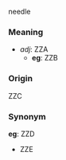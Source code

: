 needle
### Meaning
+ _adj_: ZZA
    + __eg__: ZZB

### Origin

ZZC

### Synonym

__eg__: ZZD

+ ZZE


